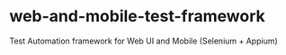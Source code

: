 # web-and-mobile-test-framework
Test Automation framework for Web UI and Mobile 
(Selenium + Appium)
